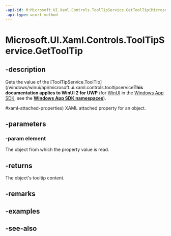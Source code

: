 ```yaml
---
-api-id: M:Microsoft.UI.Xaml.Controls.ToolTipService.GetToolTip(Microsoft.UI.Xaml.DependencyObject)
-api-type: winrt method
---
```


<!-- Method syntax
public object GetToolTip(Windows.UI.Xaml.DependencyObject element)
-->

# Microsoft.UI.Xaml.Controls.ToolTipService.GetToolTip

## -description
Gets the value of the [ToolTipService.ToolTip](/windows/winui/api/microsoft.ui.xaml.controls.tooltipservice**This documentation applies to WinUI 2 for UWP** (for [WinUI](/windows/apps/winui/winui3/) in the [Windows App SDK](/windows/apps/windows-app-sdk/), see the **[Windows App SDK namespaces](/windows/windows-app-sdk/api/winrt/)**).

#xaml-attached-properties) XAML attached property for an object.

## -parameters
### -param element
The object from which the property value is read.

## -returns
The object's tooltip content.

## -remarks

## -examples

## -see-also
